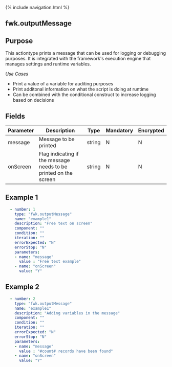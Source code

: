 {% include navigation.html %}
## fwk.outputMessage
## Purpose
This actiontype prints a message that can be used for logging or debugging purposes. It is integrated with the framework's execution engine that manages settings and runtime variables. 

*Use Cases*
* Print a value of a variable for auditing purposes
* Print additonal information on what the script is doing at runtime
* Can be combined with the conditional construct to increase logging based on decisions

## Fields
|Parameter|Description|Type|Mandatory|Encrypted|
|---------|-----------|----|---------|---------|
|message|Message to be printed|string|N|N|
|onScreen|Flag indicating if the message needs to be printed on the screen|string|N|N|


## Example 1
```yaml
  - number: 1
    type: "fwk.outputMessage"
    name: "example1"
    description: "Free text on screen"
    component: ""
    condition: ""
    iteration: ""
    errorExpected: "N"
    errorStop: "N"
    parameters:
    - name: "message"
      value : "Free text example"
    - name: "onScreen"
      value: "Y"
```
## Example 2
```yaml
  - number: 2
    type: "fwk.outputMessage"
    name: "example1"
    description: "Adding variables in the message"
    component: ""
    condition: ""
    iteration: ""
    errorExpected: "N"
    errorStop: "N"
    parameters:
    - name: "message"
      value : "#count# records have been found"
    - name: "onScreen"
      value: "Y"
```
